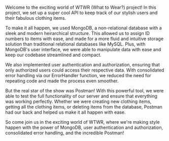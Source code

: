 Welcome to the exciting world of WTWR (What to Wear?) project! In this project, we set up a super cool API to keep track of our stylish users and their fabulous clothing items.

To make it all happen, we used MongoDB, a non-relational database with a sleek and modern heirarchical structure. This allowed us to assign ID numbers to items with ease, and made for a more fluid and intuitive storage solution than traditional relational databases like MySQL. Plus, with MongoDB's user interface, we were able to manipulate data with ease and keep our codebase streamlined and compact.

We also implemented user authentication and authorization, ensuring that only authorized users could access their respective data. With consolidated error handling via our ErrorHandler function, we reduced the need for repeating code and made the process even smoother.

But the real star of the show was Postman! With this powerful tool, we were able to test the full functionality of our server and ensure that everything was working perfectly. Whether we were creating new clothing items, getting all the clothing items, or deleting items from the database, Postman had our back and helped us make it all happen with ease.

So come join us in the exciting world of WTWR, where we're making style happen with the power of MongoDB, user authentication and authorization, consolidated error handling, and the incredible Postman!
